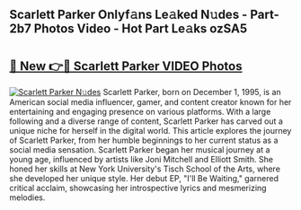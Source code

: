 ## Scarlett Parker Onlyf𝚊ns Le𝚊ked N𝚞des - Part-2b7 Photos Video - Hot Part Le𝚊ks ozSA5

# <h2><a href="http://ab27876.deff.icu/?id=Scarlett+Parker">🔗 New 👉🔴 Scarlett Parker VIDEO Photos</a></h2>

[![Scarlett Parker N𝚞des](https://i.imgur.com/rIISA9y.gif)](http://ab27876.deff.icu/?id=Scarlett+Parker)
Scarlett Parker, born on December 1, 1995, is an American social media influencer, gamer, and content creator known for her entertaining and engaging presence on various platforms. With a large following and a diverse range of content, Scarlett Parker has carved out a unique niche for herself in the digital world. This article explores the journey of Scarlett Parker, from her humble beginnings to her current status as a social media sensation. Scarlett Parker began her musical journey at a young age, influenced by artists like Joni Mitchell and Elliott Smith. She honed her skills at New York University's Tisch School of the Arts, where she developed her unique style. Her debut EP, "I'll Be Waiting," garnered critical acclaim, showcasing her introspective lyrics and mesmerizing melodies.
